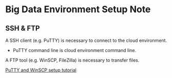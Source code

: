# Big Data Environment Setup Note

## SSH & FTP

A SSH client (e.g. PuTTY) is necessary to connect to the cloud environment.

- PuTTY command line is cloud environment command line.   

A FTP tool (e.g. WinSCP, FileZilla) is necessary to transfer files.

[PuTTY and WinSCP setup tutorial](https://courses.cognitiveclass.ai/asset-v1:BigDataUniversity+BD0111EN+2016+type@asset+block/01_Lab_Setup_4.0.0_Cloud_.pdf)
